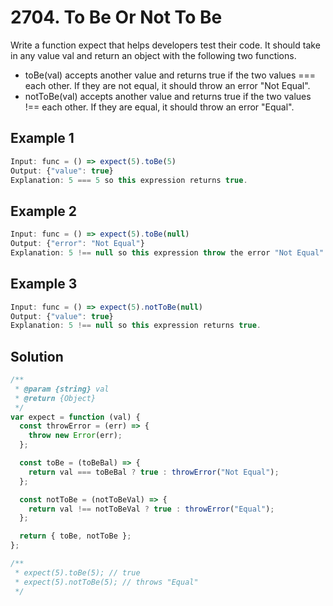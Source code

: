 # 2704. To Be Or Not To Be

Write a function expect that helps developers test their code. It should take in any value val and return an object with the following two functions.

- toBe(val) accepts another value and returns true if the two values === each other. If they are not equal, it should throw an error "Not Equal".
- notToBe(val) accepts another value and returns true if the two values !== each other. If they are equal, it should throw an error "Equal".

## Example 1

```js
Input: func = () => expect(5).toBe(5)
Output: {"value": true}
Explanation: 5 === 5 so this expression returns true.
```

## Example 2

```js
Input: func = () => expect(5).toBe(null)
Output: {"error": "Not Equal"}
Explanation: 5 !== null so this expression throw the error "Not Equal".
```

## Example 3

```js
Input: func = () => expect(5).notToBe(null)
Output: {"value": true}
Explanation: 5 !== null so this expression returns true.
```

## Solution

```js
/**
 * @param {string} val
 * @return {Object}
 */
var expect = function (val) {
  const throwError = (err) => {
    throw new Error(err);
  };

  const toBe = (toBeBal) => {
    return val === toBeBal ? true : throwError("Not Equal");
  };

  const notToBe = (notToBeVal) => {
    return val !== notToBeVal ? true : throwError("Equal");
  };

  return { toBe, notToBe };
};

/**
 * expect(5).toBe(5); // true
 * expect(5).notToBe(5); // throws "Equal"
 */
```
